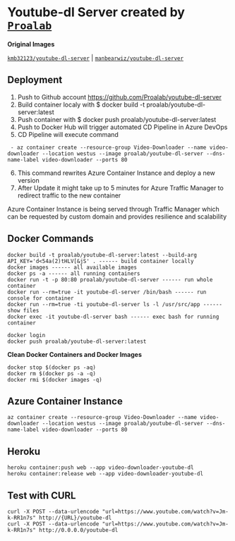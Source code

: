 # Youtube-dl Server created by [`Proalab`](proalab.com) 

**Original Images**

[`kmb32123/youtube-dl-server`](https://hub.docker.com/r/kmb32123/youtube-dl-server/) | 
[`manbearwiz/youtube-dl-server`](https://www.github.com/manbearwiz/youtube-dl-server)


Deployment
---

1. Push to Github account https://github.com/Proalab/youtube-dl-server
2. Build container localy with $ docker build -t proalab/youtube-dl-server:latest
3. Push container with $ docker push proalab/youtube-dl-server:latest
4. Push to Docker Hub will trigger automated CD Pipeline in Azure DevOps
5. CD Pipeline will execute command
```
 - az container create --resource-group Video-Downloader --name video-downloader --location westus --image proalab/youtube-dl-server --dns-name-label video-downloader --ports 80
```
6. This command rewrites Azure Container Instance and deploy a new version
7. After Update it might take up to 5 minutes for Azure Traffic Manager to redirect traffic to the new container

Azure Container Instance is being served through Traffic Manager which can be requested by custom domain and provides resilience and scalability


Docker Commands
---

```
docker build -t proalab/youtube-dl-server:latest --build-arg API_KEY='d<54a(2)tHLV[&jS' . ------ build container locally
docker images ------ all available images
docker ps -a ------ all running containers
docker run -t -p 80:80 proalab/youtube-dl-server ------ run whole container
docker run --rm=true -it youtube-dl-server /bin/bash ------ run console for container
docker run --rm=true -ti youtube-dl-server ls -l /usr/src/app ------ show files
docker exec -it youtube-dl-server bash ------ exec bash for running container

docker login
docker push proalab/youtube-dl-server:latest
```

**Clean Docker Containers and Docker Images**

```
docker stop $(docker ps -aq)
docker rm $(docker ps -a -q)
docker rmi $(docker images -q)
```

Azure Container Instance
---

```
az container create --resource-group Video-Downloader --name video-downloader --location westus --image proalab/youtube-dl-server --dns-name-label video-downloader --ports 80
```

Heroku
---
```
heroku container:push web --app video-downloader-youtube-dl
heroku container:release web --app video-downloader-youtube-dl
```

Test with CURL
---

```
curl -X POST --data-urlencode "url=https://www.youtube.com/watch?v=Jm-k-RR1n7s" http://{URL}/youtube-dl
curl -X POST --data-urlencode "url=https://www.youtube.com/watch?v=Jm-k-RR1n7s" http://0.0.0.0/youtube-dl
```